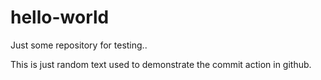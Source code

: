 # hello-world
Just some repository for testing..


This is just random text used to demonstrate the commit action in github.
